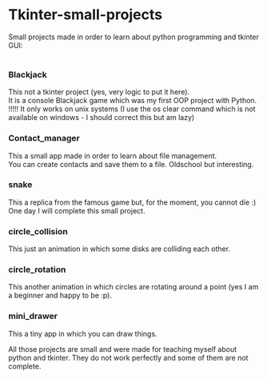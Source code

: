 # Tkinter-small-projects
Small projects made in order to learn about python programming and tkinter GUI:<br><br>
### Blackjack
This not a tkinter project (yes, very logic to put it here).<br>
It is a console Blackjack game which was my first OOP project with Python.<br>
!!!!! It only works on unix systems (I use the os clear command which is not available on windows - I should correct this but am lazy)<br>
### Contact_manager
This a small app made in order to learn about file management.<br>
You can create contacts and save them to a file. Oldschool but interesting.
### snake
This a replica from the famous game but, for the moment, you cannot die :)<br>
One day I will complete this small project.
### circle_collision
This just an animation in which some disks are colliding each other.
### circle_rotation
This another animation in which circles are rotating around a point (yes I am a beginner and happy to be :p).
### mini_drawer
This a tiny app in which you can draw things.

All those projects are small and were made for teaching myself about python and tkinter.
They do not work perfectly and some of them are not complete.

